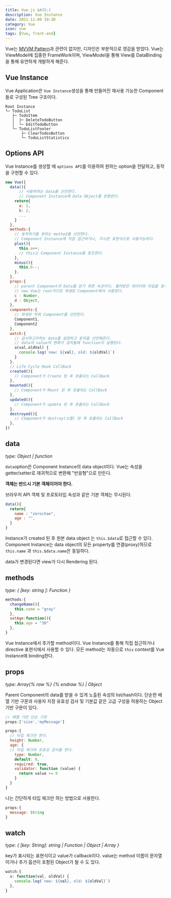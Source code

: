 ```yaml
---
title: Vue.js &#35;1
description: Vue Instance
date: 2021-11-09 19:30
category: Vue
icon: vue
tags: [Vue, front-end]
---
```


Vue는 [MVVM Pattern](https://ko.wikipedia.org/wiki/%EB%AA%A8%EB%8D%B8-%EB%B7%B0-%EB%B7%B0%EB%AA%A8%EB%8D%B8)과 관련이 없지만, 디자인은 부분적으로 영감을 받았다. Vue는 ViewModel에 집중한 FrameWork이며, ViewModel을 통해 View를 DataBinding을 통해 유연하게 개발하게 해준다.

## Vue Instance

Vue Application은 `Vue Instance`생성을 통해 만들어진 재사용 가능한 Component들로 구성된 Tree 구조이다.

```
Root Instance
└─ TodoList
   ├─ TodoItem
   │  ├─ DeleteTodoButton
   │  └─ EditTodoButton
   └─ TodoListFooter
       ├─ ClearTodosButton
       └─ TodoListStatistics
```

## Options API

Vue Instance를 생성할 때 `options API`를 이용하여 원하는 option을 전달하고, 동작을 구현할 수 있다.

```js
new Vue({
  data(){
      // 사용하려는 data를 선언한다.
      // Component Instance에 Data Object를 반환한다.
    return{
      a: 1,
      b: 2,
      ...
    }
  },
  methods:{
    // 동작하기를 원하는 method를 선언한다.
    // Component Instance에 직접 접근하거나, 지시문 표현식으로 사용가능하다.
    plus(){
      this.a++;
      // this는 Component Instance를 참조한다.
    },
    minus(){
      this.b--;
    },
  },
  props:{
    // parent Component의 Data를 얻기 위한 속성이다. 물려받은 데이터와 타입을 표시해준다.
    // new Vue는 root이므로 파생된 Component에서 사용한다.
    c : Number,
    d : Object,
  },
  components:{
    // 파생된 하위 Component를 선언한다.
    Component1,
    Component2
  },
  watch:{
    // 감시하고자하는 data를 설정하고 동작을 선언해준다.
    // data의 value의 변화가 감지될때 function이 실행된다.
    a(val,oldVal) {
      console.log(`new: ${val}, old: ${oldVal}`)
    }
  },
  // Life Cycle Hook CallBack
  created(){
    // Component가 Create 된 후 호출되는 CallBack
  },
  mounted(){
    // Component가 Mount 된 후 호출되는 CallBack
  },
  updated(){
    // Component가 update 된 후 호출되는 CallBack
  },
  destroyed(){
    // Component가 destroy(소멸) 된 후 호출되는 CallBack
  },
})
```

## data

*type: Object &#124; function*

`data`option은 Component Instance의 data object이다. Vue는 속성을 getter/setter로 재귀적으로 변환해 "반응형"으로 만든다. 

**객체는 반드시 기본 객체이어야 한다.**

브라우저 API 객체 및 프로토타입 속성과 같은 기본 객체는 무시된다.

```js
data(){
  return{
    name : "zerochae",
    age : "",
  }
}
```

Instance가 created 된 후 원본 data object 는 `this.$data`로 접근할 수 있다. Component Instance는 data object의 모든 property를 연결(proxy)하므로 `this.name` 과 `this.$data.name`은 동일하다.

data가 변경된다면 view가 다시 Rendering 된다. 

## methods

*type: { [key: string ]: Function }*

```js
methods:{
  changeName(){
    this.name = "gray"
  },
  setAge:function(){
    this.age = "30"
  },
}
```

Vue Instance에서 추가할 method이다. Vue Instance를 통해 직접 접근하거나 directive 표현식에서 사용할 수 있다. 모든 method는 자동으로 `this` context를 Vue Instance에 binding한다.

## props

*type: Array{% raw %}<String> {% endraw %} &#124; Object*

Parent Component의 data를 받을 수 있게 노출된 속성의 list/hash이다. 단순한 배열 기반 구문과 사용자 지정 유효성 검사 및 기본값 같은 고급 구성을 허용하는 Object 기반 구문이 있다.


```js
// 배열 기반 단순 구문
props:['size','myMessage']
```

```js
props:{
  // 타입 체크만 한다.
  height: Number,
  age: {
  // 타입 체크와 유효성 검사를 한다.
    type: Number,
    default: 0,
    required: true,
    validator: function (value) {
      return value >= 0
    }
  }
}
```

나는 간단하게 타입 체크만 하는 방법으로 사용한다.

```js
props:{
  message: String
}
```

## watch

*type: { [key: String]: string &#124; Function &#124; Object &#124; Array }*

key가 표시되는 표현식이고 value가 callback이다. value는 method 이름이 문자열이거나 추가 옵션이 포함된 Object가 될 수 도 있다. 

```js
watch:{
  a: function(val, oldVal) {
    console.log(`new: ${val}, old: ${oldVal}`)
  },
}
```